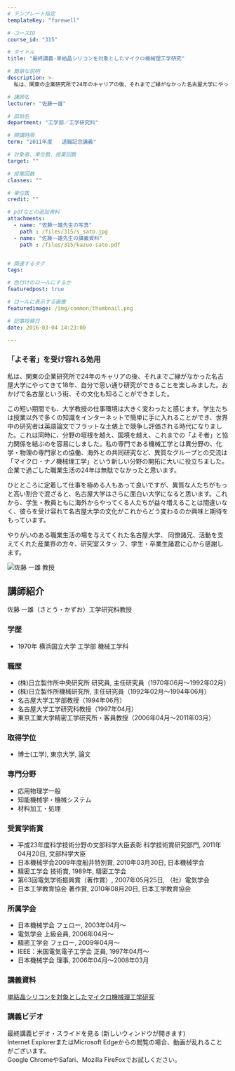 ```yaml
---
# テンプレート指定
templateKey: "farewell"

# コースID
course_id: "315"

# タイトル
title: "最終講義-単結晶シリコンを対象としたマイクロ機械理工学研究"

# 簡単な説明
description: >-
  私は、関東の企業研究所で24年のキャリアの後、それまでご縁がなかった名古屋大学にやってきて18年、自分で思い通り研究ができることを楽しみました。おかげで名古屋という街、その文化も知ることができまし...

# 講師名
lecturer: "佐藤一雄"

# 部局名
department: "工学部／工学研究科"

# 開講時限
term: "2011年度	退職記念講義"

# 対象者、単位数、授業回数
target: ""

# 授業回数
classes: ""

# 単位数
credit: ""

# pdfなどの追加資料
attachments: 
  - name: "佐藤一雄先生の写真" 
    path : /files/315/s_sato.jpg
  - name: "佐藤一雄先生の講義資料" 
    path : /files/315/kazuo-sato.pdf


# 関連するタグ
tags:

# 色付けのロールにするか
featuredpost: true

# ロールに表示する画像
featuredimage: /img/common/thumbnail.png

# 記事投稿日
date: 2016-03-04 14:23:00

---
```

### 「よそ者」を受け容れる効用 

私は、関東の企業研究所で24年のキャリアの後、それまでご縁がなかった名古屋大学にやってきて18年、自分で思い通り研究ができることを楽しみました。おかげで名古屋という街、その文化も知ることができました。 

この短い期間でも、大学教授の仕事環境は大きく変わったと感じます。学生たちは授業以外で多くの知識をインターネットで簡単に手に入れることができ、世界中の研究者は英語論文でフラットな土俵上で競争し評価される時代になりました。これは同時に、分野の垣根を越え、国境を越え、これまでの「よそ者」と協力関係を結ぶのを容易にしました。私の専門である機械工学とは異分野の、化学・物理の専門家との協働、海外との共同研究など、異質なグループとの交流は「マイクロ・ナノ機械理工学」という新しい分野の開拓に大いに役立ちました。企業で過ごした職業生活の24年は無駄でなかったと思います。 

ひとところに定着して仕事を極める人もあって良いですが、異質な人たちがもっと高い割合で混ざると、名古屋大学はさらに面白い大学になると思います。これから、学生・教員ともに海外からやってくる人たちが益々増えることは間違いなく、彼らを受け容れて名古屋大学の文化がこれからどう変わるのか興味と期待をもっています。 

やりがいのある職業生活の場を与えてくれた名古屋大学、 同僚諸兄、活動を支えてくれた産業界の方々、研究室スタッ フ、学生・卒業生諸君に心から感謝します。

![佐藤 一雄 教授](/files/315/s_sato.jpg) 
## 講師紹介

佐藤 一雄（さとう・かずお）工学研究科教授 

### 学歴

  * 1970年 横浜国立大学 工学部 機械工学科

### 職歴

  * (株)日立製作所中央研究所 研究員, 主任研究員（1970年06月〜1992年02月）
  * (株)日立製作所機械研究所, 主任研究員（1992年02月〜1994年06月）
  * 名古屋大学工学部教授（1994年06月）
  * 名古屋大学工学研究科教授（1997年04月）
  * 東京工業大学精密工学研究所・客員教授（2006年04月〜2011年03月）

### 取得学位

  * 博士(工学), 東京大学, 論文

### 専門分野

  * 応用物理学一般
  * 知能機械学・機械システム
  * 材料加工・処理

### 受賞学術賞

  * 平成23年度科学技術分野の文部科学大臣表彰 科学技術賞研究部門, 2011年04月20日, 文部科学大臣
  * 日本機械学会2009年度船井特別賞, 2010年03月30日, 日本機械学会
  * 精密工学会 技術賞, 1989年, 精密工学会
  * 第63回電気学術振興賞（著作賞）, 2007年05月25日, （社）電気学会
  * 日本工学教育協会 著作賞, 2010年08月20日, 日本工学教育協会

### 所属学会

  * 日本機械学会 フェロー, 2003年04月〜
  * 電気学会 上級会員, 2006年04月〜
  * 精密工学会 フェロー, 2009年04月〜
  * IEEE：米国電気電子工学会 正員, 1997年04月〜
  * 日本機械学会 理事, 2006年04月〜2008年03月
### 講義資料


[単結晶シリコンを対象としたマイクロ機械理工学研究](/files/315/kazuo-sato.pdf) 

### 講義ビデオ

最終講義ビデオ・スライドを見る (新しいウィンドウが開きます)  
Internet ExplorerまたはMicrosoft Edgeからの閲覧の場合、動画が乱れることがございます。  
Google ChromeやSafari、Mozilla FireFoxでお試しください。